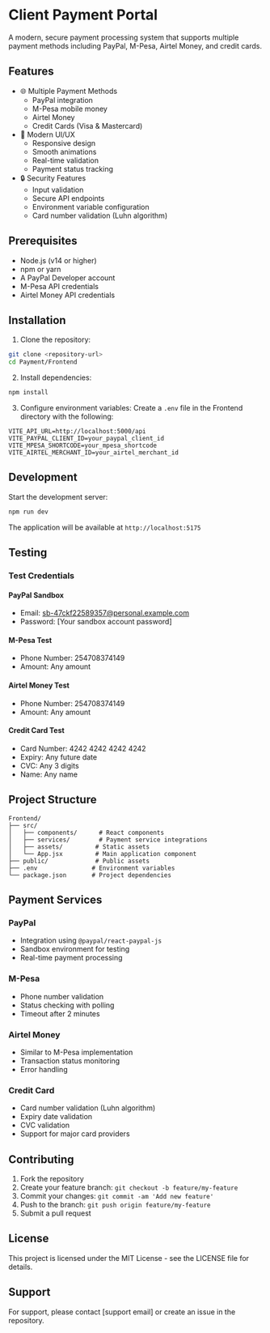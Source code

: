 # Client Payment Portal

A modern, secure payment processing system that supports multiple payment methods including PayPal, M-Pesa, Airtel Money, and credit cards.

## Features

- 🌐 Multiple Payment Methods
  - PayPal integration
  - M-Pesa mobile money
  - Airtel Money
  - Credit Cards (Visa & Mastercard)
- 🎨 Modern UI/UX
  - Responsive design
  - Smooth animations
  - Real-time validation
  - Payment status tracking
- 🔒 Security Features
  - Input validation
  - Secure API endpoints
  - Environment variable configuration
  - Card number validation (Luhn algorithm)

## Prerequisites

- Node.js (v14 or higher)
- npm or yarn
- A PayPal Developer account
- M-Pesa API credentials
- Airtel Money API credentials

## Installation

1. Clone the repository:
```bash
git clone <repository-url>
cd Payment/Frontend
```

2. Install dependencies:
```bash
npm install
```

3. Configure environment variables:
Create a `.env` file in the Frontend directory with the following:
```env
VITE_API_URL=http://localhost:5000/api
VITE_PAYPAL_CLIENT_ID=your_paypal_client_id
VITE_MPESA_SHORTCODE=your_mpesa_shortcode
VITE_AIRTEL_MERCHANT_ID=your_airtel_merchant_id
```

## Development

Start the development server:
```bash
npm run dev
```

The application will be available at `http://localhost:5175`

## Testing

### Test Credentials

#### PayPal Sandbox
- Email: sb-47ckf22589357@personal.example.com
- Password: [Your sandbox account password]

#### M-Pesa Test
- Phone Number: 254708374149
- Amount: Any amount

#### Airtel Money Test
- Phone Number: 254708374149
- Amount: Any amount

#### Credit Card Test
- Card Number: 4242 4242 4242 4242
- Expiry: Any future date
- CVC: Any 3 digits
- Name: Any name

## Project Structure

```
Frontend/
├── src/
│   ├── components/      # React components
│   ├── services/        # Payment service integrations
│   ├── assets/         # Static assets
│   └── App.jsx         # Main application component
├── public/             # Public assets
├── .env               # Environment variables
└── package.json       # Project dependencies
```

## Payment Services

### PayPal
- Integration using `@paypal/react-paypal-js`
- Sandbox environment for testing
- Real-time payment processing

### M-Pesa
- Phone number validation
- Status checking with polling
- Timeout after 2 minutes

### Airtel Money
- Similar to M-Pesa implementation
- Transaction status monitoring
- Error handling

### Credit Card
- Card number validation (Luhn algorithm)
- Expiry date validation
- CVC validation
- Support for major card providers

## Contributing

1. Fork the repository
2. Create your feature branch: `git checkout -b feature/my-feature`
3. Commit your changes: `git commit -am 'Add new feature'`
4. Push to the branch: `git push origin feature/my-feature`
5. Submit a pull request

## License

This project is licensed under the MIT License - see the LICENSE file for details.

## Support

For support, please contact [support email] or create an issue in the repository.
